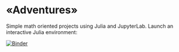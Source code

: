 # «Adventures»

Simple math oriented projects using Julia and JupyterLab. Launch an interactive Julia environment:

[![Binder](https://mybinder.org/badge_logo.svg)](https://mybinder.org/v2/gh/samuelbelko/adventures/master)